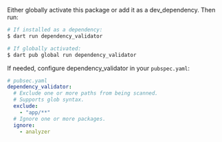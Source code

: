 Either globally activate this package or add it as a dev_dependency. Then run:

```bash
# If installed as a dependency:
$ dart run dependency_validator

# If globally activated:
$ dart pub global run dependency_validator
```

If needed, configure dependency_validator in your `pubspec.yaml`:

```yaml
# pubsec.yaml
dependency_validator:
  # Exclude one or more paths from being scanned.
  # Supports glob syntax.
  exclude:
    - "app/**"
  # Ignore one or more packages.
  ignore:
    - analyzer
```
